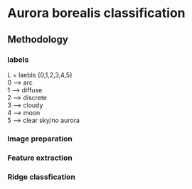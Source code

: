 # Aurora borealis classification
## Methodology
### labels
L = laebls {0,1,2,3,4,5}  
0 --> arc   
1 --> diffuse    
2 --> discrete    
3 --> cloudy    
4 --> moon     
5 --> clear sky/no aurora     
### Image preparation

### Feature extraction

### Ridge classfication



